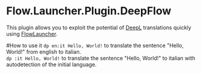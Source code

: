 # Flow.Launcher.Plugin.DeepFlow

This plugin allows you to exploit the potential of [DeepL](https://www.deepl.com/) translations quickly using [FlowLauncher](https://www.flowlauncher.com/).

#How to use it 
`dp en:it Hello, World!` to translate the sentence "Hello, World!" from english to italian.  
`dp :it Hello, World!` to translate the sentence "Hello, World!" to italian with autodetection of the initial language.  
